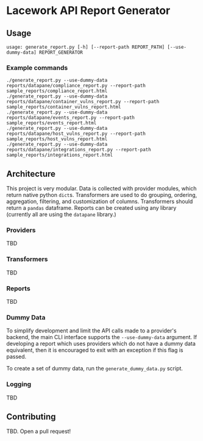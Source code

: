 # Lacework API Report Generator
## Usage

`usage: generate_report.py [-h] [--report-path REPORT_PATH] [--use-dummy-data] REPORT_GENERATOR`


### Example commands
```
./generate_report.py --use-dummy-data reports/datapane/compliance_report.py --report-path sample_reports/compliance_report.html
./generate_report.py --use-dummy-data reports/datapane/container_vulns_report.py --report-path sample_reports/container_vulns_report.html
./generate_report.py --use-dummy-data reports/datapane/events_report.py --report-path sample_reports/events_report.html
./generate_report.py --use-dummy-data reports/datapane/host_vulns_report.py --report-path sample_reports/host_vulns_report.html
./generate_report.py --use-dummy-data reports/datapane/integrations_report.py --report-path sample_reports/integrations_report.html
```

## Architecture

This project is very modular.  Data is collected with provider modules, which return native python `dict`s.  Transformers are used to do grouping, ordering, aggregation, filtering, and customization of columns.  Transformers should return a `pandas` dataframe.  Reports can be created using any library (currently all are using the `datapane` library.)

### Providers

TBD

### Transformers

TBD

### Reports

TBD

### Dummy Data

To simplify development and limit the API calls made to a provider's backend, the main CLI interface supports the `--use-dummy-data` argument.  If developing a report which uses providers which do not have a dummy data equivalent, then it is encouraged to exit with an exception if this flag is passed.

To create a set of dummy data, run the `generate_dummy_data.py` script.

### Logging

TBD

## Contributing

TBD. Open a pull request!